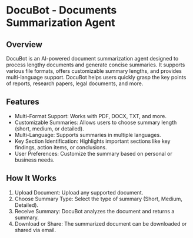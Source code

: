 # DocuBot - Documents Summarization Agent

## Overview
DocuBot is an AI-powered document summarization agent designed to process lengthy documents and generate concise summaries. It supports various file formats, offers customizable summary lengths, and provides multi-language support. DocuBot helps users quickly grasp the key points of reports, research papers, legal documents, and more.

## Features
- Multi-Format Support: Works with PDF, DOCX, TXT, and more.
- Customizable Summaries: Allows users to choose summary length (short, medium, or detailed).
- Multi-Language: Supports summaries in multiple languages.
- Key Section Identification: Highlights important sections like key findings, action items, or conclusions.
- User Preferences: Customize the summary based on personal or business needs.

## How It Works

1. Upload Document: Upload any supported document.
2. Choose Summary Type: Select the type of summary (Short, Medium, Detailed).
3. Receive Summary: DocuBot analyzes the document and returns a summary.
4. Download or Share: The summarized document can be downloaded or shared via email.
